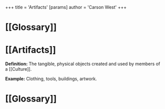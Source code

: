 +++
 title = 'Artifacts'
[params]
	author = 'Carson West'
+++
# [[Glossary]]

# [[Artifacts]] 
**Definition:** The tangible, physical objects created and used by members of a [[Culture]].

**Example:** Clothing, tools, buildings, artwork.

# [[Glossary]]